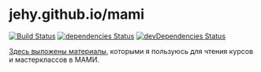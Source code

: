 # jehy.github.io/mami

[![Build Status](https://travis-ci.org/jehy/mami.svg?branch=master)](https://travis-ci.org/jehy/mami)
[![dependencies Status](https://david-dm.org/jehy/mami/status.svg)](https://david-dm.org/jehy/mami)
[![devDependencies Status](https://david-dm.org/jehy/mami/dev-status.svg)](https://david-dm.org/jehy/mami?type=dev)

[Здесь выложены материалы](https://jehy.github.io/mami/), которыми я пользуюсь для чтения курсов и мастерклассов в МАМИ.
